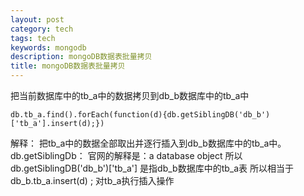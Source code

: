 ```yaml
---
layout: post
category: tech
tags: tech
keywords: mongodb
description: mongoDB数据表批量拷贝
title: mongoDB数据表批量拷贝
---
```

把当前数据库中的tb_a中的数据拷贝到db_b数据库中的tb_a中
```
db.tb_a.find().forEach(function(d){db.getSiblingDB('db_b')['tb_a'].insert(d);})
```

解释：
把tb_a中的数据全部取出并逐行插入到db_b数据库中的tb_a中。
db.getSiblingDb：
官网的解释是：a database object
所以 db.getSiblingDB('db_b')['tb_a'] 是指db_b数据库中的tb_a表
所以相当于 db_b.tb_a.insert(d) ; 对tb_a执行插入操作
